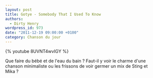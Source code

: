 ```yaml
---
layout: post
title: Gotye - Somebody That I Used To Know
authors:
  - Dirty Henry
wordpress_id: 973
date: "2011-12-19 09:00:00 +0100"
category: Chanson du jour
---
```


{% youtube 8UVNT4wvIGY %}

Que faire du bébé et de l'eau du bain ? Faut-il y voir le charme d'une chanson
minimaliste ou les frissons de voir germer un mix de Sting et Mika ?
